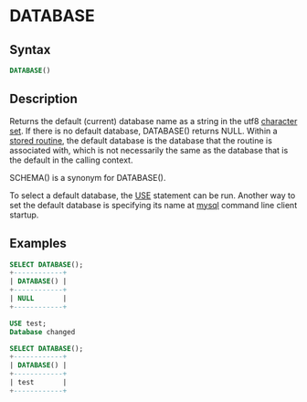 # DATABASE

## Syntax

```sql
DATABASE()
```

## Description

Returns the default (current) database name as a string in the utf8 [character set](/kb/en/data-types-character-sets-and-collations/). If there is no default database, DATABASE() returns NULL. Within a [stored routine](/programming-customizing-mariadb/stored-routines), the default database is the database that the routine is associated with, which is not necessarily the same as the database that is the default in the calling context.

SCHEMA() is a synonym for DATABASE().

To select a default database, the [USE](/sql-statements-structure/sql-statements/administrative-sql-statements/use) statement can be run. Another way to set the default database is specifying its name at [mysql](/clients-utilities/mysql-client/mysql-command-line-client) command line client startup.

## Examples

```sql
SELECT DATABASE();
+------------+
| DATABASE() |
+------------+
| NULL       |
+------------+

USE test;
Database changed

SELECT DATABASE();
+------------+
| DATABASE() |
+------------+
| test       |
+------------+
```